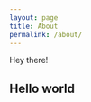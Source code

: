```yaml
---
layout: page
title: About
permalink: /about/
---
```


<p class="message">
  Hey there!
</p>

## Hello world